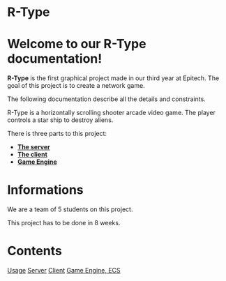 R-Type
======

Welcome to our R-Type documentation!
====================================

**R-Type** is the first graphical project made in our third year at Epitech.
The goal of this project is to create a network game.

The following documentation describe all the details and constraints.

R-Type is a horizontally scrolling shooter arcade video game. The player controls a star ship to destroy aliens.

There is three parts to this project:

- **[The server](server.md)**
- **[The client](client.md)**
- **[Game Engine](game_engine.md)**


Informations
===========


   We are a team of 5 students on this project.


   This project has to be done in 8 weeks.

Contents
========

   [Usage](usage.md)
   [Server](server.md)
   [Client](client.md)
   [Game Engine, ECS](game_engine.md)

